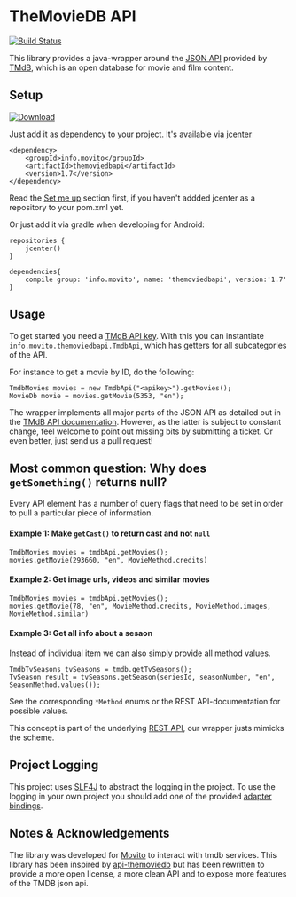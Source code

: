 TheMovieDB API
================

[![Build Status](https://travis-ci.org/holgerbrandl/themoviedbapi.svg?branch=master)](https://travis-ci.org/holgerbrandl/themoviedbapi)

This library provides a java-wrapper around the [JSON API](http://api.themoviedb.org/) provided by
[TMdB](http://themoviedb.org), which is an open database for movie and film content.



Setup
-----

[ ![Download](https://api.bintray.com/packages/holgerbrandl/movito-utils/themoviedbapi/images/download.svg) ](https://bintray.com/holgerbrandl/movito-utils/themoviedbapi/_latestVersion)

Just add it as dependency to your project. It's available via [jcenter](https://bintray.com/bintray/jcenter)

```
<dependency>
    <groupId>info.movito</groupId>
    <artifactId>themoviedbapi</artifactId>
    <version>1.7</version>
</dependency>
```
Read the [Set me up](https://bintray.com/bintray/jcenter) section first, if you haven't addded jcenter as a repository to your pom.xml yet.

Or just add it via gradle when developing for Android:

```
repositories {
    jcenter()
}

dependencies{
    compile group: 'info.movito', name: 'themoviedbapi', version:'1.7'
}
```


Usage
-----

To get started you need a [TMdB API key](http://docs.themoviedb.apiary.io/). With this you can instantiate
`info.movito.themoviedbapi.TmdbApi`, which has getters for all subcategories of the API.

For instance to get a movie by ID, do the following:

```
TmdbMovies movies = new TmdbApi("<apikey>").getMovies();
MovieDb movie = movies.getMovie(5353, "en");
```

The wrapper implements all major parts of the JSON API as detailed out in the [TMdB API documentation]((http://api.themoviedb.org/)).
However, as the latter is subject to constant change, feel welcome to point out missing bits by submitting a ticket.
Or even better, just send us a pull request!

Most common question: Why does `getSomething()` returns null?
---------------

Every API element has a number of query flags that need to be set in order to pull a particular piece of information.

#### Example 1: Make `getCast()` to return cast and not `null` 

```
TmdbMovies movies = tmdbApi.getMovies();
movies.getMovie(293660, "en", MovieMethod.credits)
```

#### Example 2: Get image urls, videos and similar movies
```
TmdbMovies movies = tmdbApi.getMovies();
movies.getMovie(78, "en", MovieMethod.credits, MovieMethod.images, MovieMethod.similar)
```


#### Example 3: Get all info about a sesaon
 
Instead of individual item we can also simply provide all method values.

```
TmdbTvSeasons tvSeasons = tmdb.getTvSeasons();
TvSeason result = tvSeasons.getSeason(seriesId, seasonNumber, "en", SeasonMethod.values());
```

See the corresponding `*Method` enums or the REST API-documentation for possible values.

This concept is part of the underlying [REST API](http://api.themoviedb.org/), our wrapper justs mimicks the scheme.



Project Logging
---------------

This project uses [SLF4J](http://www.slf4j.org) to abstract the logging in the project. To use the logging in your own
project you should add one of the provided [adapter bindings](http://www.slf4j.org/manual.html).



Notes & Acknowledgements
-------------------------

The library was developed for [Movito](http://www.movito.info) to interact with tmdb services. This library has been
inspired by [api-themoviedb](https://github.com/Omertron/api-themoviedb) but has been rewritten to provide a more open
license, a more clean API and to expose more features of the TMDB json api.
